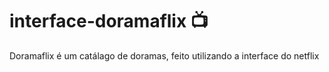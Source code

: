 # interface-doramaflix 📺

Doramaflix é um catálago de doramas, feito utilizando a interface do netflix 
